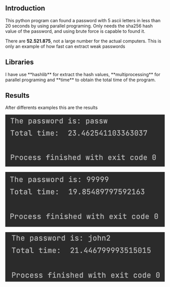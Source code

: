 <h2>Introduction</h2>
This python program can found a password with 5 ascii letters in less than 20 seconds by using parallel programing.
Only needs the sha256 hash value of the password, and using brute force is capable to found it.

There are **52.521.875**, not a large number for the actual computers.
This is only an example of how fast can extract weak passwords 

<h2>Libraries</h2>
I have use **hashlib** for extract the hash values, **multiprocessing** for parallel programing and **time** to obtain the total time of the program.

<h2>Results</h2>
After differents examples this are the results

![Example 1](example1.jpg)

![Example 2](example2.jpg)

![Example 3](example3.jpg)
